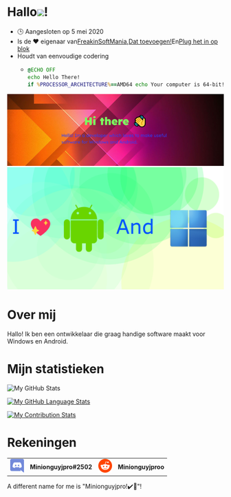 # Hallo<img src="https://media.tenor.com/images/822fb670841c6f6582fefbb82e338a50/tenor.gif" width="30px">!

-   🕒 Aangesloten op 5 mei 2020
-   Is de ❤️ eigenaar van[FreakinSoftMania](https://github.com/FreakinSoftMania),[Dat toevoegen!](https://github.com/Adding-That-On)En[Plug het in op blok](https://github.com/Pluging-it-on-block)
-   Houdt van eenvoudige codering
    -   ```bat
        @ECHO OFF
        echo Hello There!
        if %PROCESSOR_ARCHITECTURE%==AMD64 echo Your computer is 64-bit!
        ```

![Welcome!](./img/welcome-message.png)![I love Android and Windows!](./img/android-and-windows-fan.png)

# Over mij

Hallo! Ik ben een ontwikkelaar die graag handige software maakt voor Windows en Android.

# Mijn statistieken

![My GitHub Stats](https://github-readme-stats.vercel.app/api/?username=Minionguyjpro&count_private=true&theme=react&showicons=true)

[![My GitHub Language Stats](https://github-readme-stats.vercel.app/api/top-langs/?username=Minionguyjpro&langs_count=5&theme=react)](<>)

[![My Contribution Stats](https://github-contribution-stats.vercel.app/api/?username=Minionguyjpro)](https://github.com/Minionguyjpro/github-contribution-stats/)

# Rekeningen

<table>
  <tr>
    <td align="left"><img src="./img/discord.svg" alt="Minionguyjpro#2502" width="32" height="32"/></td><th>Minionguyjpro#2502</th>
    <td align="left"><img src="./img/reddit.svg" alt="Minionguyjproo" width="32" height="32"/></td><th>Minionguyjproo</th>
  </tr>
</table>
A different name for me is "Minionguyjpro!✔️👏"!
